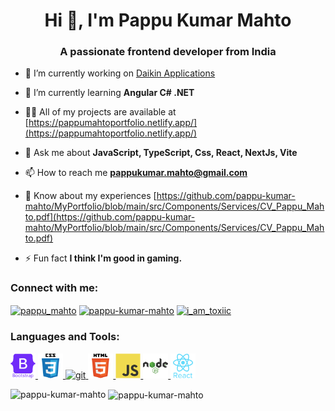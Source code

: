 <h1 align="center">Hi 👋, I'm Pappu Kumar Mahto</h1>
<h3 align="center">A passionate frontend developer from India</h3>

- 🔭 I’m currently working on [Daikin Applications](http://amsfbnuat:8080/rci/)

- 🌱 I’m currently learning **Angular C# .NET**

- 👨‍💻 All of my projects are available at [https://pappumahtoportfolio.netlify.app/](https://pappumahtoportfolio.netlify.app/)

- 💬 Ask me about **JavaScript, TypeScript, Css, React, NextJs, Vite**

- 📫 How to reach me **pappukumar.mahto@gmail.com**

- 📄 Know about my experiences [https://github.com/pappu-kumar-mahto/MyPortfolio/blob/main/src/Components/Services/CV_Pappu_Mahto.pdf](https://github.com/pappu-kumar-mahto/MyPortfolio/blob/main/src/Components/Services/CV_Pappu_Mahto.pdf)

- ⚡ Fun fact **I think I'm good in gaming.**

<h3 align="left">Connect with me:</h3>
<p align="left">
<a href="https://twitter.com/pappu_mahto" target="blank"><img align="center" src="https://raw.githubusercontent.com/rahuldkjain/github-profile-readme-generator/master/src/images/icons/Social/twitter.svg" alt="pappu_mahto" height="30" width="40" /></a>
<a href="https://linkedin.com/in/pappu-kumar-mahto" target="blank"><img align="center" src="https://raw.githubusercontent.com/rahuldkjain/github-profile-readme-generator/master/src/images/icons/Social/linked-in-alt.svg" alt="pappu-kumar-mahto" height="30" width="40" /></a>
<a href="https://instagram.com/i_am_toxiic" target="blank"><img align="center" src="https://raw.githubusercontent.com/rahuldkjain/github-profile-readme-generator/master/src/images/icons/Social/instagram.svg" alt="i_am_toxiic" height="30" width="40" /></a>
</p>

<h3 align="left">Languages and Tools:</h3>
<p align="left"> <a href="https://getbootstrap.com" target="_blank" rel="noreferrer"> <img src="https://raw.githubusercontent.com/devicons/devicon/master/icons/bootstrap/bootstrap-plain-wordmark.svg" alt="bootstrap" width="40" height="40"/> </a> <a href="https://www.w3schools.com/css/" target="_blank" rel="noreferrer"> <img src="https://raw.githubusercontent.com/devicons/devicon/master/icons/css3/css3-original-wordmark.svg" alt="css3" width="40" height="40"/> </a> <a href="https://git-scm.com/" target="_blank" rel="noreferrer"> <img src="https://www.vectorlogo.zone/logos/git-scm/git-scm-icon.svg" alt="git" width="40" height="40"/> </a> <a href="https://www.w3.org/html/" target="_blank" rel="noreferrer"> <img src="https://raw.githubusercontent.com/devicons/devicon/master/icons/html5/html5-original-wordmark.svg" alt="html5" width="40" height="40"/> </a> <a href="https://developer.mozilla.org/en-US/docs/Web/JavaScript" target="_blank" rel="noreferrer"> <img src="https://raw.githubusercontent.com/devicons/devicon/master/icons/javascript/javascript-original.svg" alt="javascript" width="40" height="40"/> </a> <a href="https://nodejs.org" target="_blank" rel="noreferrer"> <img src="https://raw.githubusercontent.com/devicons/devicon/master/icons/nodejs/nodejs-original-wordmark.svg" alt="nodejs" width="40" height="40"/> </a> <a href="https://reactjs.org/" target="_blank" rel="noreferrer"> <img src="https://raw.githubusercontent.com/devicons/devicon/master/icons/react/react-original-wordmark.svg" alt="react" width="40" height="40"/> </a> </p>

<p><img align="left" src="https://github-readme-stats.vercel.app/api/top-langs?username=pappu-kumar-mahto&show_icons=true&locale=en&layout=compact" alt="pappu-kumar-mahto" /></p>

<p>&nbsp;<img align="center" src="https://github-readme-stats.vercel.app/api?username=pappu-kumar-mahto&show_icons=true&locale=en" alt="pappu-kumar-mahto" /></p>
